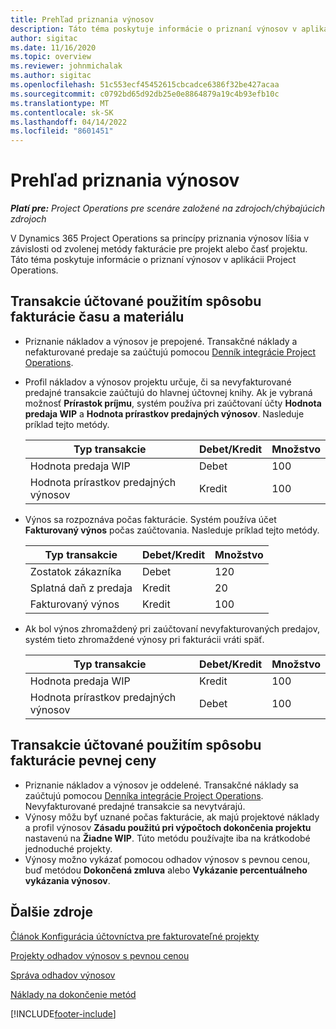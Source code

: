 ```yaml
---
title: Prehľad priznania výnosov
description: Táto téma poskytuje informácie o priznaní výnosov v aplikácii Project Operations.
author: sigitac
ms.date: 11/16/2020
ms.topic: overview
ms.reviewer: johnmichalak
ms.author: sigitac
ms.openlocfilehash: 51c553ecf45452615cbcadce6386f32be427acaa
ms.sourcegitcommit: c0792bd65d92db25e0e8864879a19c4b93efb10c
ms.translationtype: MT
ms.contentlocale: sk-SK
ms.lasthandoff: 04/14/2022
ms.locfileid: "8601451"
---
```

# <a name="revenue-recognition-overview"></a>Prehľad priznania výnosov

_**Platí pre:** Project Operations pre scenáre založené na zdrojoch/chýbajúcich zdrojoch_

V Dynamics 365 Project Operations sa princípy priznania výnosov líšia v závislosti od zvolenej metódy fakturácie pre projekt alebo časť projektu. Táto téma poskytuje informácie o priznaní výnosov v aplikácii Project Operations.

## <a name="transactions-accounted-using-time-and-material-billing-method"></a>Transakcie účtované použitím spôsobu fakturácie času a materiálu

- Priznanie nákladov a výnosov je prepojené. Transakčné náklady a nefakturované predaje sa zaúčtujú pomocou [Denník integrácie Project Operations](../project-accounting/project-operations-integration-journal.md).
- Profil nákladov a výnosov projektu určuje, či sa nevyfakturované predajné transakcie zaúčtujú do hlavnej účtovnej knihy. Ak je vybraná možnosť **Prírastok príjmu**, systém používa pri zaúčtovaní účty **Hodnota predaja WIP** a **Hodnota prírastkov predajných výnosov**. Nasleduje príklad tejto metódy.  

  | Typ transakcie | Debet/Kredit | Množstvo |
  | --- | --- | --- |
  | Hodnota predaja WIP | Debet | 100 |
  | Hodnota prírastkov predajných výnosov | Kredit | 100 |

- Výnos sa rozpoznáva počas fakturácie. Systém používa účet **Fakturovaný výnos** počas zaúčtovania. Nasleduje príklad tejto metódy.  

  | Typ transakcie | Debet/Kredit | Množstvo |
  | --- | --- | --- |
  | Zostatok zákazníka | Debet | 120 |
  | Splatná daň z predaja | Kredit | 20 |
  | Fakturovaný výnos | Kredit | 100 |

- Ak bol výnos zhromaždený pri zaúčtovaní nevyfakturovaných predajov, systém tieto zhromaždené výnosy pri fakturácii vráti späť.

  | Typ transakcie | Debet/Kredit | Množstvo |
  | --- | --- | --- |
  | Hodnota predaja WIP | Kredit | 100 |
  | Hodnota prírastkov predajných výnosov | Debet | 100 |

## <a name="transactions-accounted-using-the-fixed-price-billing-method"></a>Transakcie účtované použitím spôsobu fakturácie pevnej ceny

- Priznanie nákladov a výnosov je oddelené. Transakčné náklady sa zaúčtujú pomocou [Denníka integrácie Project Operations](../project-accounting/project-operations-integration-journal.md). Nevyfakturované predajné transakcie sa nevytvárajú.
- Výnosy môžu byť uznané počas fakturácie, ak majú projektové náklady a profil výnosov **Zásadu použitú pri výpočtoch dokončenia projektu** nastavenú na **Žiadne WIP**. Túto metódu používajte iba na krátkodobé jednoduché projekty.
- Výnosy možno vykázať pomocou odhadov výnosov s pevnou cenou, buď metódou **Dokončená zmluva** alebo **Vykázanie percentuálneho vykázania výnosov**.

## <a name="additional-resources"></a>Ďalšie zdroje
[Článok Konfigurácia účtovníctva pre fakturovateľné projekty](../project-accounting/configure-accounting-billable-projects.md)

[Projekty odhadov výnosov s pevnou cenou](rev-rec-percentage-completion-method.md)

[Správa odhadov výnosov](rev-rec-completed-contract-method.md)

[Náklady na dokončenie metód](cost-complete-methods.md)


[!INCLUDE[footer-include](../includes/footer-banner.md)]